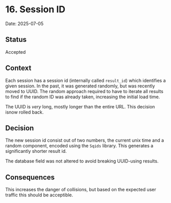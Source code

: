 # 16. Session ID

Date: 2025-07-05

## Status

Accepted

## Context

Each session has a session id (internally called `result_id`) which identifies a given session. In the past, it was generated randomly, but
was recently moved to UUID. The random approach required to have to iterate all results to find if the random ID was already taken, increasing
the initial load time.

The UUID is *very* long, mostly longer than the entire URL. This decision isnow rolled back. 


## Decision

The new session id consist out of two numbers, the current unix time and a random component, encoded using the `Sqids` library.
This generates a significantly shorter result id.

The database field was not altered to avoid breaking UUID-using results.

## Consequences

This increases the danger of collisions, but based on the expected user traffic this should be acceptible.

